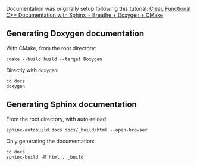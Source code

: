 Documentation was originally setup following this tutorial:
[Clear, Functional C++ Documentation with Sphinx + Breathe + Doxygen + CMake](https://devblogs.microsoft.com/cppblog/clear-functional-c-documentation-with-sphinx-breathe-doxygen-cmake/)

## Generating Doxygen documentation
With CMake, from the root directory:

    cmake --build build --target Doxygen

Directly with `doxygen`:

    cd docs
    doxygen

## Generating Sphinx documentation
From the root directory, with auto-reload:

    sphinx-autobuild docs docs/_build/html --open-browser

Only generating the documentation:

    cd docs
    sphinx-build -M html . _build
